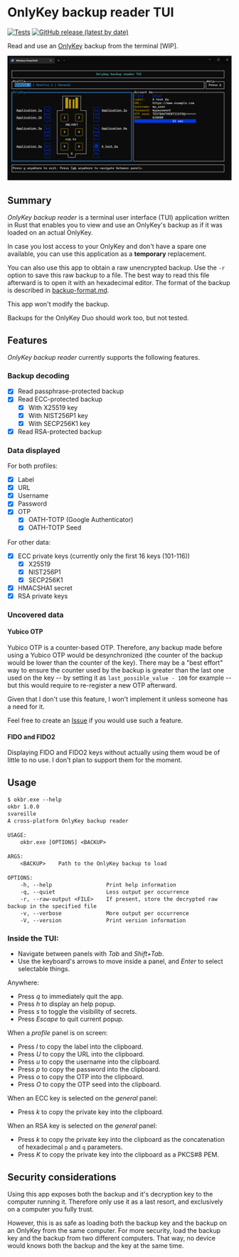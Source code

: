 # OnlyKey backup reader TUI
[![Tests](https://github.com/SimonVareille/OnlyKey-backup-reader/actions/workflows/rust.yml/badge.svg?branch=main)](https://github.com/SimonVareille/OnlyKey-backup-reader/actions/workflows/rust.yml) [![GitHub release (latest by date)](https://img.shields.io/github/v/release/SimonVareille/OnlyKey-backup-reader)](https://github.com/SimonVareille/OnlyKey-backup-reader/releases/latest)

Read and use an [OnlyKey](https://onlykey.io/) backup from the terminal [WIP].

![main screen](main_screen.png)

## Summary

*OnlyKey backup reader* is a terminal user interface (TUI) application written in Rust that enables
you to view and use an OnlyKey's backup as if it was loaded on an actual OnlyKey.

In case you lost access to your OnlyKey and don't have a spare one available, you can use this
application as a **temporary** replacement.

You can also use this app to obtain a raw unencrypted backup. Use the `-r` option to save this raw
backup to a file. The best way to read this file afterward is to open it with an hexadecimal
editor. The format of the backup is described in [backup-format.md](backup-format.md).

This app won't modify the backup.

Backups for the OnlyKey Duo should work too, but not tested.

## Features

*OnlyKey backup reader* currently supports the following features.

### Backup decoding
- [x] Read passphrase-protected backup  
- [x] Read ECC-protected backup
  - [x] With X25519 key
  - [x] With NIST256P1 key
  - [x] With SECP256K1 key
- [x] Read RSA-protected backup  

### Data displayed

For both profiles:

- [x] Label
- [x] URL
- [x] Username
- [x] Password
- [x] OTP
  - [x] OATH-TOTP (Google Authenticator)
  - [x] OATH-TOTP Seed

For other data:

- [x] ECC private keys (currently only the first 16 keys (101-116))
  - [x] X25519
  - [x] NIST256P1
  - [x] SECP256K1
- [x] HMACSHA1 secret
- [X] RSA private keys

### Uncovered data

#### Yubico OTP

Yubico OTP is a counter-based OTP. Therefore, any backup made before using a Yubico OTP would be
desynchronized (the counter of the backup would be lower than the counter of the key). There may be
a "best effort" way to ensure the counter used by the backup is greater than the last one used on
the key -- by setting it as `last_possible_value - 100` for example -- but this would require to
re-register a new OTP afterward.

Given that I don't use this feature, I won't implement it unless someone has a need for it.

Feel free to create an [Issue](https://github.com/SimonVareille/OnlyKey-backup-reader/issues/new/choose)
if you would use such a feature.

#### FIDO and FIDO2

Displaying FIDO and FIDO2 keys without actually using them woud be of little to no use. I don't
plan to support them for the moment.

## Usage
```
$ okbr.exe --help
okbr 1.0.0
svareille
A cross-platform OnlyKey backup reader

USAGE:
    okbr.exe [OPTIONS] <BACKUP>

ARGS:
    <BACKUP>    Path to the OnlyKey backup to load

OPTIONS:
    -h, --help                 Print help information
    -q, --quiet                Less output per occurrence
    -r, --raw-output <FILE>    If present, store the decrypted raw backup in the specified file
    -v, --verbose              More output per occurrence
    -V, --version              Print version information
```

### Inside the TUI: 
- Navigate between panels with *Tab* and *Shift+Tab*.
- Use the keyboard's arrows to move inside a panel, and *Enter* to select selectable things.

Anywhere:
- Press *q* to immediately quit the app.
- Press *h* to display an help popup.
- Press *s* to toggle the visibility of secrets.
- Press *Escape* to quit current popup.

When a *profile* panel is on screen:
- Press *l* to copy the label into the clipboard.
- Press *U* to copy the URL into the clipboard.
- Press *u* to copy the username into the clipboard.
- Press *p* to copy the password into the clipboard.
- Press *o* to copy the OTP into the clipboard.
- Press *O* to copy the OTP seed into the clipboard.
  
When an ECC key is selected on the *general* panel:
- Press *k* to copy the private key into the clipboard.

When an RSA key is selected on the *general* panel:
- Press *k* to copy the private key into the clipboard as the concatenation of hexadecimal `p` and
  `q` parameters.
- Press *K* to copy the private key into the clipboard as a PKCS#8 PEM.

## Security considerations

Using this app exposes both the backup and it's decryption key to the computer running it.
Therefore only use it as a last resort, and exclusively on a computer you fully trust.

However, this is as safe as loading both the backup key and the backup on an OnlyKey from the same
computer. For more security, load the backup key and the backup from two different computers. That
way, no device would knows both the backup and the key at the same time.
